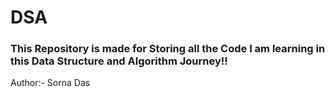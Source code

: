 # DSA

<h3>This Repository is made for Storing all the Code I am learning in this Data Structure and Algorithm Journey!!</h3>
<p>Author:- Sorna Das</p>
